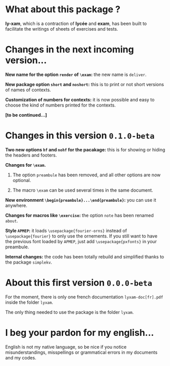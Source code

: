 What about this package  ?
==========================

**ly-xam**, which is a contraction of **lycée** and **exam**, has been built to facilitate the writings of sheets of exercises and tests.


Changes in the next incoming version...
=======================================

**New name for the option ``render`` of ``\exam``:** the new name is ``deliver``.


**New package option ``short`` and ``noshort``:** this is to print or not short versions of names of contexts.


**Customization of numbers for contexts:** it is now possible and easy to choose the kind of numbers printed for the contexts.



**[to be continued...]**


Changes in this version `0.1.0-beta`
====================================

**Two new options ``hf`` and ``nohf`` for the pacakage:** this is for showing or hiding the headers and footers.


**Changes for `\exam`.**

  1) The option `preambule` has been removed, and all other options are now optional.

  2) The macro `\exam` can be used several times in the same document.


**New environment `\begin{preambule}...\end{preambule}`:** you can use it anywhere.


**Changes for macros like `\exercise`:** the option `note` has been renamed `about`.


**Style `APMEP`:** it loads ``\usepackage{fourier-orns}`` instead of ``\usepackage{fourier}`` to only use the ornements. If you still want to have the previous font loaded by `APMEP`, just add ``\usepackage{pxfonts}`` in your preambule.


**Internal changes:** the code has been totally rebuild and simplified thanks to the package `simplekv`.


About this first version `0.0.0-beta`
=====================================

For the moment, there is only one french documentation `lyxam-doc[fr].pdf` inside the folder `lyxam`.

The only thing needed to use the package is the folder `lyxam`.


I beg your pardon for my english...
===================================

English is not my native language, so be nice if you notice misunderstandings, misspellings or grammatical errors in my documents and my codes.